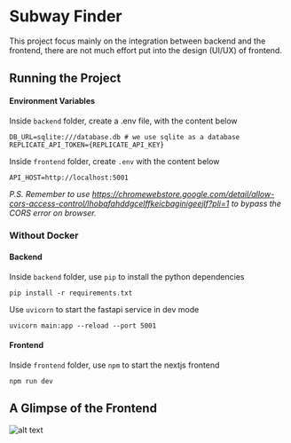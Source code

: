 # Subway Finder

This project focus mainly on the integration between backend and the frontend, there are not much effort put into the design (UI/UX) of frontend.

## Running the Project

#### Environment Variables

Inside `backend` folder, create a .env file, with the content below

```
DB_URL=sqlite:///database.db # we use sqlite as a database
REPLICATE_API_TOKEN={REPLICATE_API_KEY}
```

Inside `frontend` folder, create `.env` with the content below

```
API_HOST=http://localhost:5001
```

<em>P.S. Remember to use https://chromewebstore.google.com/detail/allow-cors-access-control/lhobafahddgcelffkeicbaginigeejlf?pli=1 to bypass the CORS error on browser.</em>

### Without Docker

#### Backend

Inside `backend` folder, use `pip` to install the python dependencies

```
pip install -r requirements.txt
```

Use `uvicorn` to start the fastapi service in dev mode

```
uvicorn main:app --reload --port 5001
```

#### Frontend

Inside `frontend` folder, use `npm` to start the nextjs frontend

```
npm run dev
```

## A Glimpse of the Frontend

![alt text](image/image.png)
